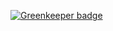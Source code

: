 
[![Greenkeeper badge](https://badges.greenkeeper.io/PatNeedham/SampleDetoxBitrise.svg)](https://greenkeeper.io/)
